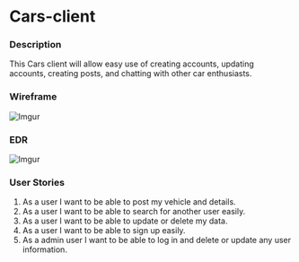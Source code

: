 # Cars-client

### Description
This Cars client will allow easy use of creating accounts, updating accounts, creating posts,
and chatting with other car enthusiasts.



### Wireframe
![Imgur](https://i.imgur.com/eQV8jmr.jpg)

### EDR
![Imgur](https://i.imgur.com/vs1KLLY.jpg)

### User Stories
  1. As a user I want to be able to post my vehicle and details.
  2. As a user I want to be able to search for another user easily.
  3. As a user I want to be able to update or delete my data.
  4. As a user I want to be able to sign up easily.
  4. As a admin user I want to be able to log in and delete or update any user information.
